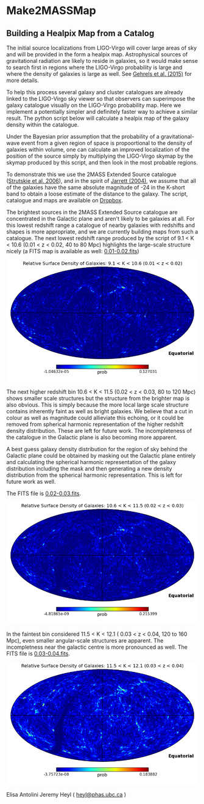 # Make2MASSMap

## Building a Healpix Map from a Catalog

The initial source localizations from LIGO-Virgo will cover large areas of sky and will be provided in the form a healpix map. Astrophysical sources of gravitational radiation are likely to reside in galaxies, so it would make sense to search first in regions where the LIGO-Virgo probability is large and where the density of galaxies is large as well. See [Gehrels et al. (2015)](http://arxiv.org/abs/1508.03608) for more details.

To help this process several galaxy and cluster catalogues are already linked to the LIGO-Virgo sky viewer so that observers can superimpose the galaxy catalogue visually on the LIGO-Virgo probability map. Here we implement a potentially simpler and definitely faster way to achieve a similar result. The python script below will calculate a healpix map of the galaxy density within the catalogue.

Under the Bayesian prior assumption that the probability of a gravitational-wave event from a given region of space is propoortional to the density of galaxies within volume, one can calculate an improved localization of the position of the source simply by multiplying the LIGO-Virgo skymap by the skymap produced by this script, and then look in the most probable regions.

To demonstrate this we use the 2MASS Extended Source catalogue ([Strutskie et al. 2006](http://adsabs.harvard.edu/abs/2006AJ....131.1163S)), and in the spirit of [Jarrett (2004)](http://adsabs.harvard.edu/abs/2004PASA...21..396J), we assume that all of the galaxies have the same absolute magnitude of -24 in the K-short band to obtain a loose estimate of the distance to the galaxy. The script, catalogue and maps are available on [Dropbox](https://www.dropbox.com/sh/z5edxjwfxv8wuss/AABYR-7yM-hqstGubDZvSLwJa?dl=0).

The brightest sources in the 2MASS Extended Source catalogue are concentrated in the Galactic plane and aren't likely to be galaxies at all. For this lowest redshift range a catalogue of nearby galaxies with redshifts and shapes is more appropriate, and we are currently building maps from such a catalogue. The next lowest redshift range produced by the script of 9.1 &lt; K &lt; 10.6 (0.01 &lt; z &lt; 0.02, 40 to 80 Mpc) highlights the large-scale structure nicely (a FITS map is available as well: [0.01-0.02.fits](https://www.dropbox.com/s/4fzi4g4jmtz9rqt/0.01-0.02.fits?dl=0))

![0.01-0.02.png](0.01-0.02.png)

The next higher redshift bin 10.6 &lt; K &lt; 11.5 (0.02 &lt; z &lt; 0.03, 80 to 120 Mpc) shows smaller scale structures but the structure from the brighter map is also obvious. This is simply because the more local large scale structure contains inherently faint as well as bright galaxies. We believe that a cut in colour as well as magnitude could allieviate this echoing, or it could be removed from spherical harmonic representation of the higher redshift density distribution. These are left for future work. The incompleteness of the catalogue in the Galactic plane is also becoming more apparent.

A best guess galaxy density distribution for the region of sky behind the Galactic plane could be obtained by masking out the Galactic plane entirely and calculating the spherical harmonic representation of the galaxy distribution including the mask and then generating a new density distribution from the spherical harmonic representation. This is left for future work as well.

The FITS file is [0.02-0.03.fits](https://www.dropbox.com/s/cet912rzzpqmpyh/0.02-0.03.fits?dl=0).

![0.02-0.03.png](0.02-0.03.png)

In the faintest bin considered 11.5 &lt; K &lt; 12.1 ( 0.03 &lt; z &lt; 0.04, 120 to 160 Mpc), even smaller angular-scale structures are apparent. The incompletness near the galactic centre is more pronounced as well. The FITS file is [0.03-0.04.fits](https://www.dropbox.com/s/wnjcom8tedpoa5w/0.03-0.04.fits?dl=0).

![0.03-0.04.png](0.03-0.04.png)

Elisa Antolini
Jeremy Heyl ( heyl@phas.ubc.ca )
